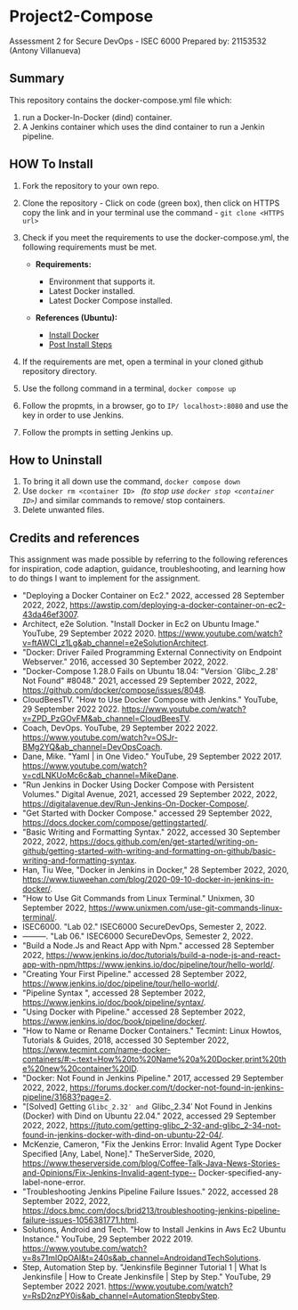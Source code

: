 # Project2-Compose
Assessment 2 for Secure DevOps - ISEC 6000
Prepared by: 21153532 (Antony Villanueva)

## Summary
This repository contains the docker-compose.yml file which:

1. run a Docker-In-Docker (dind) container.
2. A Jenkins container which uses the dind container to run a Jenkin pipeline.

## HOW To Install

1. Fork the repository to your own repo.
2. Clone the repository - Click on code (green box), then click on HTTPS copy the link and in your terminal use the command - ```git clone <HTTPS url>```
3. Check if you meet the requirements to use the docker-compose.yml, the following requirements must be met.
	
	- **Requirements:**
		- Environment that supports it.
		- Latest Docker installed.
		- Latest Docker Compose installed.

	- **References (Ubuntu):** 			
		- [Install Docker](https://docs.docker.com/engine/install/ubuntu/#install-using-the-repository)
		- [Post Install Steps](https://docs.docker.com/engine/install/linux-postinstall/)

4. If the requirements are met, open a terminal in your cloned github repository directory.
5. Use the follong command in a terminal, ```docker compose up```
6. Follow the propmts, in a browser, go to ```IP/ localhost>:8080``` and use the key in order to use Jenkins.
7. Follow the prompts in setting Jenkins up.


## How to Uninstall
1. To bring it all down use the command, ```docker compose down```
2. Use ```docker rm <container ID> ``` *(to stop use ```docker stop <container ID>```)* and similar commands to remove/ stop containers.
3. Delete unwanted files.


## Credits and references	

This assignment was made possible by referring to the following references for inspiration, code adaption, guidance, troubleshooting, and learning how to do things I want to implement for the assignment.

- "Deploying a Docker Container on Ec2." 2022, accessed 28 September 2022, 2022, https://awstip.com/deploying-a-docker-container-on-ec2-43da46ef3007.
- Architect, e2e Solution. "Install Docker in Ec2 on Ubuntu Image." YouTube, 29 September 2022 2020. https://www.youtube.com/watch?v=ftAWCI_z1Lg&ab_channel=e2eSolutionArchitect.
- "Docker: Driver Failed Programming External Connectivity on Endpoint Webserver." 2016, accessed 30 September 2022, 2022.
- "Docker-Compose 1.28.0 Fails on Ubuntu 18.04: "Version `Glibc_2.28' Not Found" #8048." 2021, accessed 29 September 2022, 2022, https://github.com/docker/compose/issues/8048.
- CloudBeesTV. "How to Use Docker Compose with Jenkins." YouTube, 29 September 2022 2022. https://www.youtube.com/watch?v=ZPD_PzGOvFM&ab_channel=CloudBeesTV.
- Coach, DevOps. YouTube, 29 September 2022 2022. https://www.youtube.com/watch?v=OSJr-BMg2YQ&ab_channel=DevOpsCoach.
- Dane, Mike. "Yaml | in One Video." YouTube, 29 September 2022 2017. https://www.youtube.com/watch?v=cdLNKUoMc6c&ab_channel=MikeDane.
- "Run Jenkins in Docker Using Docker Compose with Persistent Volumes." Digital Avenue, 2021, accessed 29 September 2022, 2022, https://digitalavenue.dev/Run-Jenkins-On-Docker-Compose/.
- "Get Started with Docker Compose." accessed 29 September 2022, https://docs.docker.com/compose/gettingstarted/.
- "Basic Writing and Formatting Syntax." 2022, accessed 30 September 2022, 2022, https://docs.github.com/en/get-started/writing-on-github/getting-started-with-writing-and-formatting-on-github/basic-writing-and-formatting-syntax.
- Han, Tiu Wee, "Docker in Jenkins in Docker," 28 September 2022, 2020, https://www.tiuweehan.com/blog/2020-09-10-docker-in-jenkins-in-docker/.
- "How to Use Git Commands from Linux Terminal." Unixmen, 30 September 2022, https://www.unixmen.com/use-git-commands-linux-terminal/.
- ISEC6000. "Lab 02." ISEC6000 SecureDevOps, Semester 2, 2022.
- ———. "Lab 06." ISEC6000 SecureDevOps, Semester 2, 2022.
- "Build a Node.Js and React App with Npm." accessed 28 September 2022, https://www.jenkins.io/doc/tutorials/build-a-node-js-and-react-app-with-npm/https://www.jenkins.io/doc/pipeline/tour/hello-world/.
- "Creating Your First Pipeline." accessed 28 September 2022, https://www.jenkins.io/doc/pipeline/tour/hello-world/.
- "Pipeline Syntax ", accessed 28 September 2022, https://www.jenkins.io/doc/book/pipeline/syntax/.
- "Using Docker with Pipeline." accessed 28 September 2022, https://www.jenkins.io/doc/book/pipeline/docker/.
- "How to Name or Rename Docker Containers." Tecmint: Linux Howtos, Tutorials & Guides, 2018, accessed 30 September 2022, https://www.tecmint.com/name-docker-containers/#:~:text=How%20to%20Name%20a%20Docker,print%20the%20new%20container%20ID.
- "Docker: Not Found in Jenkins Pipeline." 2017, accessed 29 September 2022, 2022, https://forums.docker.com/t/docker-not-found-in-jenkins-pipeline/31683?page=2.
- "[Solved] Getting `Glibc_2.32′ and `Glibc_2.34′ Not Found in Jenkins (Docker) with Dind on Ubuntu 22.04." 2022, accessed 29 September 2022, 2022, https://jtuto.com/getting-glibc_2-32-and-glibc_2-34-not-found-in-jenkins-docker-with-dind-on-ubuntu-22-04/.
- McKenzie, Cameron, "Fix the Jenkins Error: Invalid Agent Type Docker Specified [Any, Label, None]." TheServerSide, 2020, https://www.theserverside.com/blog/Coffee-Talk-Java-News-Stories-and-Opinions/Fix-Jenkins-Invalid-agent-type-- Docker-specified-any-label-none-error.
- "Troubleshooting Jenkins Pipeline Failure Issues." 2022, accessed 28 September 2022, 2022, https://docs.bmc.com/docs/brid213/troubleshooting-jenkins-pipeline-failure-issues-1056381771.html.
- Solutions, Android and Tech. "How to Install Jenkins in Aws Ec2 Ubuntu Instance." YouTube, 29 September 2022 2019. https://www.youtube.com/watch?v=8s71mIOpOAI&t=240s&ab_channel=AndroidandTechSolutions.
- Step, Automation Step by. "Jenkinsfile Beginner Tutorial 1 | What Is Jenkinsfile | How to Create Jenkinsfile | Step by Step." YouTube, 29 September 2022 2021. https://www.youtube.com/watch?v=RsD2nzPY0is&ab_channel=AutomationStepbyStep.



